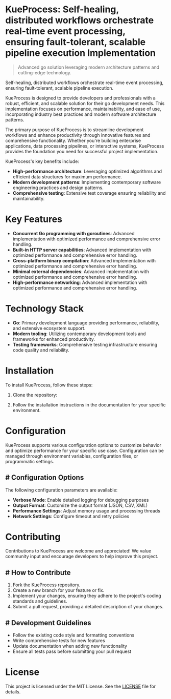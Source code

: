 <!-- fallback_KueProcess_20251015202859_80933 -->

# KueProcess: Self-healing, distributed workflows orchestrate real-time event processing, ensuring fault-tolerant, scalable pipeline execution Implementation
> Advanced go solution leveraging modern architecture patterns and cutting-edge technology.

Self-healing, distributed workflows orchestrate real-time event processing, ensuring fault-tolerant, scalable pipeline execution.

KueProcess is designed to provide developers and professionals with a robust, efficient, and scalable solution for their go development needs. This implementation focuses on performance, maintainability, and ease of use, incorporating industry best practices and modern software architecture patterns.

The primary purpose of KueProcess is to streamline development workflows and enhance productivity through innovative features and comprehensive functionality. Whether you're building enterprise applications, data processing pipelines, or interactive systems, KueProcess provides the foundation you need for successful project implementation.

KueProcess's key benefits include:

* **High-performance architecture**: Leveraging optimized algorithms and efficient data structures for maximum performance.
* **Modern development patterns**: Implementing contemporary software engineering practices and design patterns.
* **Comprehensive testing**: Extensive test coverage ensuring reliability and maintainability.

# Key Features

* **Concurrent Go programming with goroutines**: Advanced implementation with optimized performance and comprehensive error handling.
* **Built-in HTTP server capabilities**: Advanced implementation with optimized performance and comprehensive error handling.
* **Cross-platform binary compilation**: Advanced implementation with optimized performance and comprehensive error handling.
* **Minimal external dependencies**: Advanced implementation with optimized performance and comprehensive error handling.
* **High-performance networking**: Advanced implementation with optimized performance and comprehensive error handling.

# Technology Stack

* **Go**: Primary development language providing performance, reliability, and extensive ecosystem support.
* **Modern tooling**: Utilizing contemporary development tools and frameworks for enhanced productivity.
* **Testing frameworks**: Comprehensive testing infrastructure ensuring code quality and reliability.

# Installation

To install KueProcess, follow these steps:

1. Clone the repository:


2. Follow the installation instructions in the documentation for your specific environment.

# Configuration

KueProcess supports various configuration options to customize behavior and optimize performance for your specific use case. Configuration can be managed through environment variables, configuration files, or programmatic settings.

## # Configuration Options

The following configuration parameters are available:

* **Verbose Mode**: Enable detailed logging for debugging purposes
* **Output Format**: Customize the output format (JSON, CSV, XML)
* **Performance Settings**: Adjust memory usage and processing threads
* **Network Settings**: Configure timeout and retry policies

# Contributing

Contributions to KueProcess are welcome and appreciated! We value community input and encourage developers to help improve this project.

## # How to Contribute

1. Fork the KueProcess repository.
2. Create a new branch for your feature or fix.
3. Implement your changes, ensuring they adhere to the project's coding standards and guidelines.
4. Submit a pull request, providing a detailed description of your changes.

## # Development Guidelines

* Follow the existing code style and formatting conventions
* Write comprehensive tests for new features
* Update documentation when adding new functionality
* Ensure all tests pass before submitting your pull request

# License

This project is licensed under the MIT License. See the [LICENSE](https://github.com/lisaantal/KueProcess/blob/main/LICENSE) file for details.
